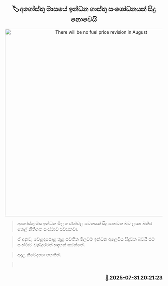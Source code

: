 <p align='center'><b><h2 align='center' title='There will be no fuel price revision in August'>🏷අගෝස්තු මාසයේ ඉන්ධන ගාස්තු සංශෝධනයක් සිදු නොවෙයි</h2></b></p>
<p align='center'><img src='https://helakuru.sgp1.cdn.digitaloceanspaces.com/esana/images/lib/fule-price-22[1].jpg' width='600' alt='There will be no fuel price revision in August'></p>

> අගෝස්තු මස ඉන්ධන මිල ගණන්වල වෙනසක් සිදු නොවන බව ලංකා ඛනිජ තෙල් නීතිගත සංස්ථාව පවසනවා.

> ඒ අනුව, වෙළඳපොළ තුළ පවතින මිලටම ඉන්ධන අලෙවිය සිදුවන බවයි එම සංස්ථාව වැඩිදුරටත් සඳහන් කරන්නේ.

> අදාළ නිවේදනය පහතින්.

>  



<h3 align='right'><a href='https://www.helakuru.lk/esana/p/112342/'>📅 2025-07-31 20:21:23</a></h3>
